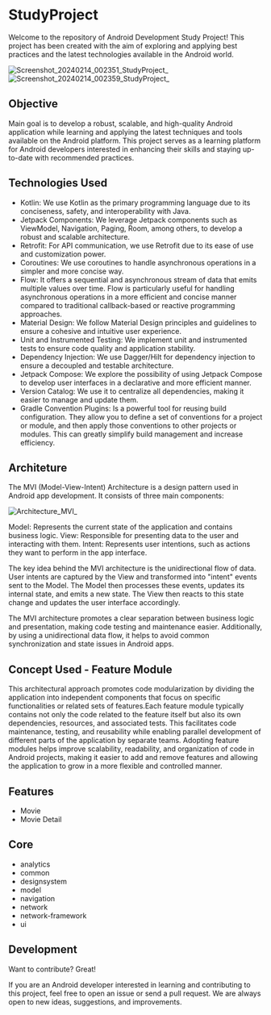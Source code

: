 # StudyProject

Welcome to the repository of Android Development Study Project! This project has been created with the aim of exploring and applying best practices and the latest technologies available in the Android world.

![Screenshot_20240214_002351_StudyProject_](https://github.com/diogocavaiar/StudyProject/assets/31456362/72076bc7-60a2-485f-98a4-4b4c2676c52d)
![Screenshot_20240214_002359_StudyProject_](https://github.com/diogocavaiar/StudyProject/assets/31456362/ad095065-fa5b-4f79-98e1-53cd383e6b78)



## Objective
Main goal is to develop a robust, scalable, and high-quality Android application while learning and applying the latest techniques and tools available on the Android platform. This project serves as a learning platform for Android developers interested in enhancing their skills and staying up-to-date with recommended practices.

## Technologies Used

- Kotlin: We use Kotlin as the primary programming language due to its conciseness, safety, and interoperability with Java.
- Jetpack Components: We leverage Jetpack components such as ViewModel, Navigation, Paging, Room, among others, to develop a robust and scalable architecture.
- Retrofit: For API communication, we use Retrofit due to its ease of use and customization power.
- Coroutines: We use coroutines to handle asynchronous operations in a simpler and more concise way.
- Flow: It offers a sequential and asynchronous stream of data that emits multiple values over time. Flow is particularly useful for handling asynchronous operations in a more efficient and concise manner compared to traditional callback-based or reactive programming approaches.
- Material Design: We follow Material Design principles and guidelines to ensure a cohesive and intuitive user experience.
- Unit and Instrumented Testing: We implement unit and instrumented tests to ensure code quality and application stability.
- Dependency Injection: We use Dagger/Hilt for dependency injection to ensure a decoupled and testable architecture.
- Jetpack Compose: We explore the possibility of using Jetpack Compose to develop user interfaces in a declarative and more efficient manner.
- Version Catalog: We use it to centralize all dependencies, making it easier to manage and update them.
- Gradle Convention Plugins: Is a powerful tool for reusing build configuration. They allow you to define a set of conventions for a project or module, and then apply those conventions to other projects or modules. This can greatly simplify build management and increase efficiency.

## Architeture

The MVI (Model-View-Intent) Architecture is a design pattern used in Android app development. It consists of three main components:

![Architecture_MVI_](https://github.com/diogocavaiar/StudyProject/assets/31456362/d84da3c3-58eb-4259-8bf8-e52c180d298c)


Model: Represents the current state of the application and contains business logic.
View: Responsible for presenting data to the user and interacting with them.
Intent: Represents user intentions, such as actions they want to perform in the app interface.

The key idea behind the MVI architecture is the unidirectional flow of data. User intents are captured by the View and transformed into "intent" events sent to the Model. The Model then processes these events, updates its internal state, and emits a new state. The View then reacts to this state change and updates the user interface accordingly.

The MVI architecture promotes a clear separation between business logic and presentation, making code testing and maintenance easier. Additionally, by using a unidirectional data flow, it helps to avoid common synchronization and state issues in Android apps.

## Concept Used - Feature Module

This architectural approach promotes code modularization by dividing the application into independent components that focus on specific functionalities or related sets of features.Each feature module typically contains not only the code related to the feature itself but also its own dependencies, resources, and associated tests. This facilitates code maintenance, testing, and reusability while enabling parallel development of different parts of the application by separate teams. Adopting feature modules helps improve scalability, readability, and organization of code in Android projects, making it easier to add and remove features and allowing the application to grow in a more flexible and controlled manner.

## Features

- Movie
- Movie Detail

## Core

- analytics
- common
- designsystem
- model
- navigation
- network
- network-framework
- ui

## Development

Want to contribute? Great!

If you are an Android developer interested in learning and contributing to this project, feel free to open an issue or send a pull request. We are always open to new ideas, suggestions, and improvements.
